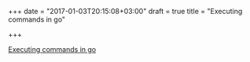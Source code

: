 +++
date = "2017-01-03T20:15:08+03:00"
draft = true
title = "Executing commands in go"

+++

<p><a href="http://www.darrencoxall.com/golang/executing-commands-in-go">Executing commands in go</a></p>
